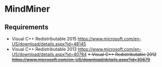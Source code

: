 # MindMiner

## Requirements
* Visual C++ Redistributable 2015 https://www.microsoft.com/en-US/download/details.aspx?id=48145
* Visual C++ Redistributable 2013 https://www.microsoft.com/en-US/download/details.aspx?id=40784
~~* Visual C++ Redistributable 2012 https://www.microsoft.com/en-US/download/details.aspx?id=30679~~
